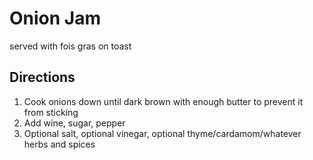 # Onion Jam

served with fois gras on toast

## Directions

1. Cook onions down until dark brown with enough butter to prevent it from sticking
2. Add wine, sugar, pepper
3. Optional salt, optional vinegar, optional thyme/cardamom/whatever herbs and spices